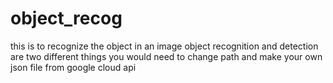# object_recog
this is to recognize the object in an image object recognition and detection are two different things you would need to change path and make your own json file from google cloud api 
